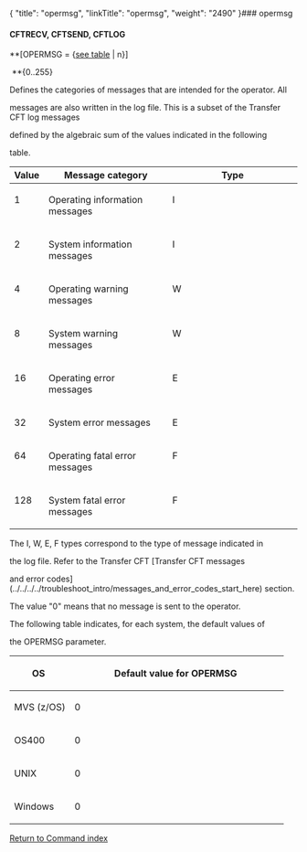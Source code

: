 {
    "title": "opermsg",
    "linkTitle": "opermsg",
    "weight": "2490"
}### <span id="opermsg"></span>opermsg

#### <span id="opermsg_CFTRECV"></span>CFTRECV, CFTSEND, <span id="opermsg_CFTLOG"></span>CFTLOG

**\[OPERMSG = {<u>see table</u> | n}\]
 **{0..255}

Defines the categories of messages that are intended for the operator. All
messages are also written in the log file. This is a subset of the Transfer CFT log messages
defined by the algebraic sum of the values indicated in the following
table.

<table cellspacing="0" width="90%">
   <col/>
   <col/>
   <col/>
   <thead>
      <tr>
         <th>Value</th>
         <th>Message category</th>
         <th>Type</th>
      </tr>
   </thead>
   <tbody>
      <tr>
         <td valign="top" width="11%">
            <p>1 </p>
         </td>
         <td valign="top" width="43%">
            <p>Operating information messages </p>
         </td>
         <td valign="top" width="45%">
            <p>I </p>
         </td>
      </tr>
      <tr>
         <td valign="top" width="11%">
            <p>2 </p>
         </td>
         <td valign="top" width="43%">
            <p>System information messages </p>
         </td>
         <td valign="top" width="45%">
            <p>I </p>
         </td>
      </tr>
      <tr>
         <td valign="top" width="11%">
            <p>4 </p>
         </td>
         <td valign="top" width="43%">
            <p>Operating warning messages </p>
         </td>
         <td valign="top" width="45%">
            <p>W </p>
         </td>
      </tr>
      <tr>
         <td valign="top" width="11%">
            <p>8 </p>
         </td>
         <td valign="top" width="43%">
            <p>System warning messages </p>
         </td>
         <td valign="top" width="45%">
            <p>W </p>
         </td>
      </tr>
      <tr>
         <td valign="top" width="11%">
            <p>16 </p>
         </td>
         <td valign="top" width="43%">
            <p>Operating error messages </p>
         </td>
         <td valign="top" width="45%">
            <p>E </p>
         </td>
      </tr>
      <tr>
         <td valign="top" width="11%">
            <p>32 </p>
         </td>
         <td valign="top" width="43%">
            <p>System error messages </p>
         </td>
         <td valign="top" width="45%">
            <p>E </p>
         </td>
      </tr>
      <tr>
         <td valign="top" width="11%">
            <p>64 </p>
         </td>
         <td valign="top" width="43%">
            <p>Operating fatal error messages </p>
         </td>
         <td valign="top" width="45%">
            <p>F </p>
         </td>
      </tr>
      <tr>
         <td valign="top" width="11%">
            <p>128 </p>
         </td>
         <td valign="top" width="43%">
            <p>System fatal error messages </p>
         </td>
         <td valign="top" width="45%">
            <p>F </p>
         </td>
      </tr>
   </tbody>
</table>

The I, W, E, F types correspond to the type of message indicated in
the log file. Refer to the Transfer CFT [Transfer CFT messages
and error codes](../../../../troubleshoot_intro/messages_and_error_codes_start_here) section.

The value "0" means that no message is sent to the operator.

The following table indicates, for each system, the default values of
the OPERMSG parameter.

<table cellspacing="0" width="90%">
   <col/>
   <col/>
   <thead>
      <tr>
         <th>
            <p>OS </p>
</th>
         <th>
            <p>Default value for OPERMSG </p>
</th>
      </tr>
   </thead>
   <tbody>
      <tr>
         <td valign="top" width="22%">
            <p>MVS (z/OS)</p>
         </td>
         <td valign="top" width="78%">
            <p>0 </p>
         </td>
      </tr>
      <tr>
         <td valign="top" width="22%">
            <p>OS400 </p>
         </td>
         <td valign="top" width="78%">
            <p>0 </p>
         </td>
      </tr>
      <tr>
         <td valign="top" width="22%">
            <p>UNIX </p>
         </td>
         <td valign="top" width="78%">
            <p>0</p>
         </td>
      </tr>
      <tr>
         <td valign="top" width="22%">
            <p>Windows</p>
         </td>
         <td valign="top" width="78%">
            <p>0</p>
         </td>
      </tr>
   </tbody>
</table>

[Return to Command index](../../)
